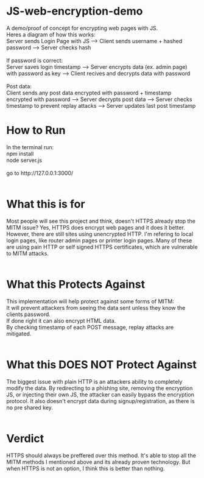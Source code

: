 # JS-web-encryption-demo
A demo/proof of concept for encrypting web pages with JS. <br>
Heres a diagram of how this works: <br>
Server sends Login Page with JS --> Client sends username + hashed password --> Server checks hash <br>
<br>
If password is correct: <br>
Server saves login timestamp --> Server encrypts data (ex. admin page) with password as key --> Client recives and decrypts data with password <br>
 <br>
Post data: <br>
Client sends any post data encrypted with password + timestamp encrypted with password --> Server decrypts post data --> Server checks timestamp to prevent replay attacks --> Server updates last post timestamp <br>
<be>
<h1>How to Run</h1>
In the terminal run: <br>
npm install<br>
node server.js<br>
<br>
go to http://127.0.0.1:3000/ <br>
<br>
<h1>What this is for</h1>
Most people will see this project and think, doesn't HTTPS already stop the MITM issue? Yes, HTTPS does encrypt web pages and it does it better. However, there are still sites using unencrypted HTTP. I'm refering to local login pages, like router admin pages or printer login pages. Many of these are using pain HTTP or self signed HTTPS certificates, which are vulnerable to MITM attacks.<br>
<br>
<h1>What this Protects Against</h1>
This implementation will help protect against some forms of MITM: <br>
It will prevent attackers from seeing the data sent unless they know the clients password. <br>
If done right it can also encrypt HTML data. <br>
By checking timestamp of each POST message, replay attacks are mitigated. <br>
<br>
<h1>What this DOES NOT Protect Against</h1>
The biggest issue with plain HTTP is an attackers ability to completely modify the data. By redirecting to a phishing site, removing the encryption JS, or injecting their own JS, the attacker can easily bypass the encryption protocol. It also doesn't encrypt data during signup/registration, as there is no pre shared key.<br>
<br>
<h1>Verdict</h1>
HTTPS should always be preffered over this method. It's able to stop all the MITM methods I mentioned above and its already proven technology. But when HTTPS is not an option, I think this is better than nothing. <br>
